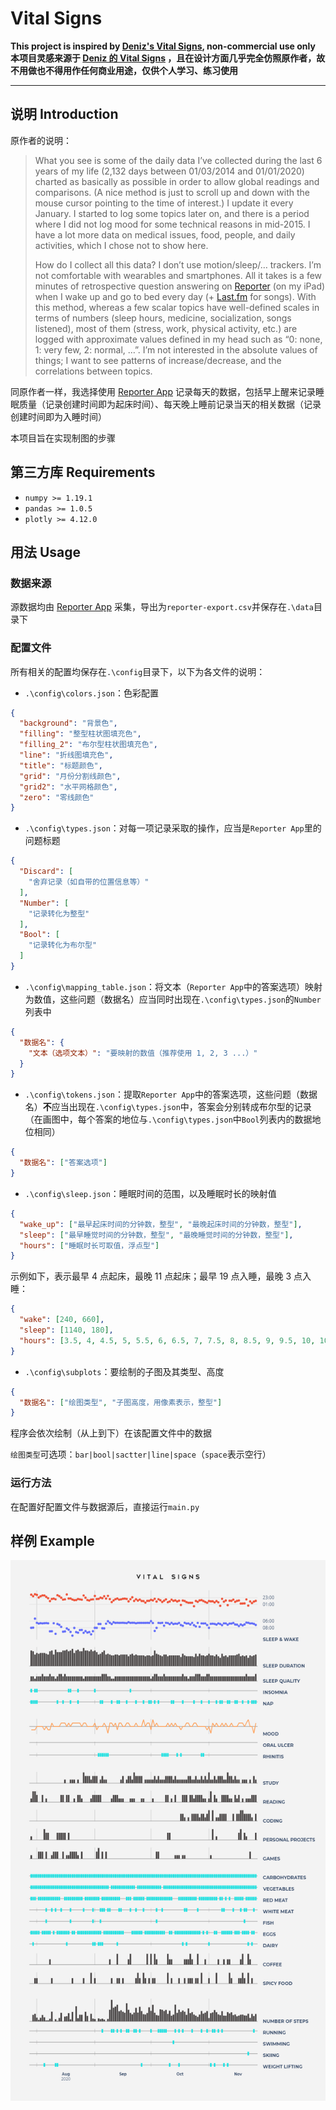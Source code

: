 # Vital Signs

**This project is inspired by [Deniz's Vital Signs](https://www.denizcemonduygu.com/portfolio/vital-signs/), non-commercial use only**  
**本项目灵感来源于 [Deniz 的 Vital Signs](https://www.denizcemonduygu.com/portfolio/vital-signs/) ，且在设计方面几乎完全仿照原作者，故不用做也不得用作任何商业用途，仅供个人学习、练习使用**

***

## 说明 Introduction

原作者的说明：

> What you see is some of the daily data I’ve collected during the last 6 years of my life (2,132 days between 01/03/2014 and 01/01/2020) charted as basically as possible in order to allow global readings and comparisons. (A nice method is just to scroll up and down with the mouse cursor pointing to the time of interest.) I update it every January. I started to log some topics later on, and there is a period where I did not log mood for some technical reasons in mid-2015. I have a lot more data on medical issues, food, people, and daily activities, which I chose not to show here.
>
> How do I collect all this data? I don’t use motion/sleep/… trackers. I’m not comfortable with wearables and smartphones. All it takes is a few minutes of retrospective question answering on [Reporter](http://www.reporter-app.com/) (on my iPad) when I wake up and go to bed every day (+ [Last.fm](http://www.last.fm/) for songs). With this method, whereas a few scalar topics have well-defined scales in terms of numbers (sleep hours, medicine, socialization, songs listened), most of them (stress, work, physical activity, etc.) are logged with approximate values defined in my head such as “0: none, 1: very few, 2: normal, …”. I’m not interested in the absolute values of things; I want to see patterns of increase/decrease, and the correlations between topics.

同原作者一样，我选择使用 [Reporter App](http://www.reporter-app.com/) 记录每天的数据，包括早上醒来记录睡眠质量（记录创建时间即为起床时间）、每天晚上睡前记录当天的相关数据（记录创建时间即为入睡时间）

本项目旨在实现制图的步骤

## 第三方库 Requirements

* `numpy >= 1.19.1`
* `pandas >= 1.0.5`
* `plotly >= 4.12.0`

## 用法 Usage

### 数据来源

源数据均由 [Reporter App](http://reporter-app.com/) 采集，导出为`reporter-export.csv`并保存在`.\data`目录下

### 配置文件

所有相关的配置均保存在`.\config`目录下，以下为各文件的说明：

* `.\config\colors.json`：色彩配置

```json
{
  "background": "背景色",
  "filling": "整型柱状图填充色",
  "filling_2": "布尔型柱状图填充色",
  "line": "折线图填充色",
  "title": "标题颜色",
  "grid": "月份分割线颜色",
  "grid2": "水平网格颜色",
  "zero": "零线颜色"
}
```

* `.\config\types.json`：对每一项记录采取的操作，应当是`Reporter App`里的问题标题

```json
{
  "Discard": [
    "舍弃记录（如自带的位置信息等）"
  ],
  "Number": [
	"记录转化为整型"
  ],
  "Bool": [
    "记录转化为布尔型"
  ]
}
```

* `.\config\mapping_table.json`：将文本（`Reporter App`中的答案选项）映射为数值，这些问题（数据名）应当同时出现在`.\config\types.json`的`Number`列表中

```json
{
  "数据名": {
    "文本（选项文本）": "要映射的数值（推荐使用 1, 2, 3 ...）"
  }
}
```


* `.\config\tokens.json`：提取`Reporter App`中的答案选项，这些问题（数据名）**不**应当出现在`.\config\types.json`中，答案会分别转成布尔型的记录（在画图中，每个答案的地位与`.\config\types.json`中`Bool`列表内的数据地位相同）

```json
{
  "数据名": ["答案选项"]
}
```


* `.\config\sleep.json`：睡眠时间的范围，以及睡眠时长的映射值

```json
{
  "wake_up": ["最早起床时间的分钟数，整型", "最晚起床时间的分钟数，整型"],
  "sleep": ["最早睡觉时间的分钟数，整型", "最晚睡觉时间的分钟数，整型"],
  "hours": ["睡眠时长可取值，浮点型"]
}
```

示例如下，表示最早 $4$ 点起床，最晚 $11$ 点起床；最早 $19$ 点入睡，最晚 $3$ 点入睡：

```json
{
  "wake": [240, 660],
  "sleep": [1140, 180],
  "hours": [3.5, 4, 4.5, 5, 5.5, 6, 6.5, 7, 7.5, 8, 8.5, 9, 9.5, 10, 10.5, 11]
}
```

* `.\config\subplots`：要绘制的子图及其类型、高度

```json
{
  "数据名": ["绘图类型", "子图高度，用像素表示，整型"]
}
```

程序会依次绘制（从上到下）在该配置文件中的数据

`绘图类型`可选项：`bar|bool|sactter|line|space`（`space`表示空行）

### 运行方法

在配置好配置文件与数据源后，直接运行`main.py`

## 样例 Example

![](https://github.com/RenZihou/Vital_Signs/blob/master/example/vital_signs.png)
